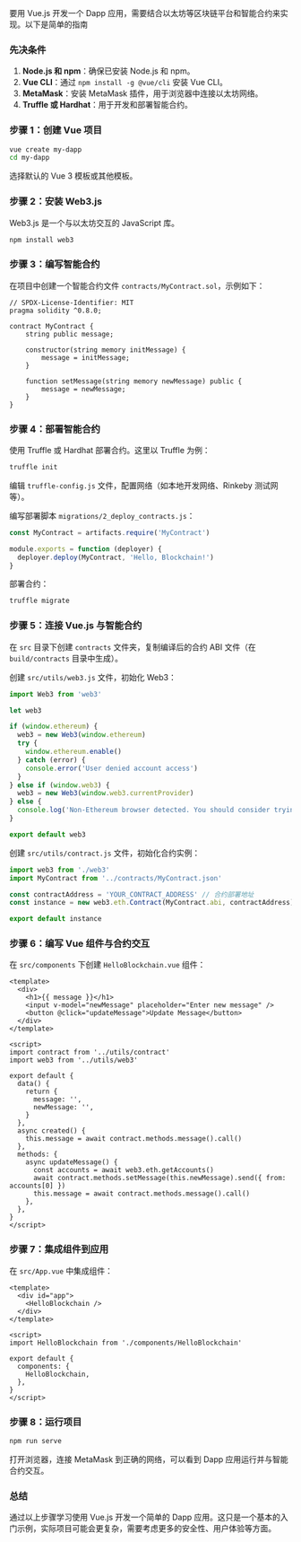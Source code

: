 要用 Vue.js 开发一个 Dapp 应用，需要结合以太坊等区块链平台和智能合约来实现。以下是简单的指南

### 先决条件

1. **Node.js 和 npm**：确保已安装 Node.js 和 npm。
2. **Vue CLI**：通过 `npm install -g @vue/cli` 安装 Vue CLI。
3. **MetaMask**：安装 MetaMask 插件，用于浏览器中连接以太坊网络。
4. **Truffle 或 Hardhat**：用于开发和部署智能合约。

### 步骤 1：创建 Vue 项目

```sh
vue create my-dapp
cd my-dapp
```

选择默认的 Vue 3 模板或其他模板。

### 步骤 2：安装 Web3.js

Web3.js 是一个与以太坊交互的 JavaScript 库。

```sh
npm install web3
```

### 步骤 3：编写智能合约

在项目中创建一个智能合约文件 `contracts/MyContract.sol`，示例如下：

```solidity
// SPDX-License-Identifier: MIT
pragma solidity ^0.8.0;

contract MyContract {
    string public message;

    constructor(string memory initMessage) {
        message = initMessage;
    }

    function setMessage(string memory newMessage) public {
        message = newMessage;
    }
}
```

### 步骤 4：部署智能合约

使用 Truffle 或 Hardhat 部署合约。这里以 Truffle 为例：

```sh
truffle init
```

编辑 `truffle-config.js` 文件，配置网络（如本地开发网络、Rinkeby 测试网等）。

编写部署脚本 `migrations/2_deploy_contracts.js`：

```js
const MyContract = artifacts.require('MyContract')

module.exports = function (deployer) {
  deployer.deploy(MyContract, 'Hello, Blockchain!')
}
```

部署合约：

```sh
truffle migrate
```

### 步骤 5：连接 Vue.js 与智能合约

在 `src` 目录下创建 `contracts` 文件夹，复制编译后的合约 ABI 文件（在 `build/contracts` 目录中生成）。

创建 `src/utils/web3.js` 文件，初始化 Web3：

```js
import Web3 from 'web3'

let web3

if (window.ethereum) {
  web3 = new Web3(window.ethereum)
  try {
    window.ethereum.enable()
  } catch (error) {
    console.error('User denied account access')
  }
} else if (window.web3) {
  web3 = new Web3(window.web3.currentProvider)
} else {
  console.log('Non-Ethereum browser detected. You should consider trying MetaMask!')
}

export default web3
```

创建 `src/utils/contract.js` 文件，初始化合约实例：

```js
import web3 from './web3'
import MyContract from '../contracts/MyContract.json'

const contractAddress = 'YOUR_CONTRACT_ADDRESS' // 合约部署地址
const instance = new web3.eth.Contract(MyContract.abi, contractAddress)

export default instance
```

### 步骤 6：编写 Vue 组件与合约交互

在 `src/components` 下创建 `HelloBlockchain.vue` 组件：

```vue
<template>
  <div>
    <h1>{{ message }}</h1>
    <input v-model="newMessage" placeholder="Enter new message" />
    <button @click="updateMessage">Update Message</button>
  </div>
</template>

<script>
import contract from '../utils/contract'
import web3 from '../utils/web3'

export default {
  data() {
    return {
      message: '',
      newMessage: '',
    }
  },
  async created() {
    this.message = await contract.methods.message().call()
  },
  methods: {
    async updateMessage() {
      const accounts = await web3.eth.getAccounts()
      await contract.methods.setMessage(this.newMessage).send({ from: accounts[0] })
      this.message = await contract.methods.message().call()
    },
  },
}
</script>
```

### 步骤 7：集成组件到应用

在 `src/App.vue` 中集成组件：

```vue
<template>
  <div id="app">
    <HelloBlockchain />
  </div>
</template>

<script>
import HelloBlockchain from './components/HelloBlockchain'

export default {
  components: {
    HelloBlockchain,
  },
}
</script>
```

### 步骤 8：运行项目

```sh
npm run serve
```

打开浏览器，连接 MetaMask 到正确的网络，可以看到 Dapp 应用运行并与智能合约交互。

### 总结

通过以上步骤学习使用 Vue.js 开发一个简单的 Dapp 应用。这只是一个基本的入门示例，实际项目可能会更复杂，需要考虑更多的安全性、用户体验等方面。
